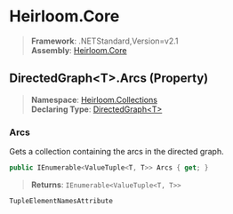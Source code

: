 # Heirloom.Core

> **Framework**: .NETStandard,Version=v2.1  
> **Assembly**: [Heirloom.Core][0]

## DirectedGraph\<T>.Arcs (Property)

> **Namespace**: [Heirloom.Collections][0]  
> **Declaring Type**: [DirectedGraph\<T>][1]

### Arcs

Gets a collection containing the arcs in the directed graph.

```cs
public IEnumerable<ValueTuple<T, T>> Arcs { get; }
```

> **Returns**: `IEnumerable<ValueTuple<T, T>>`

`TupleElementNamesAttribute`

[0]: ../../../Heirloom.Core.md
[1]: ../DirectedGraph[T].md
